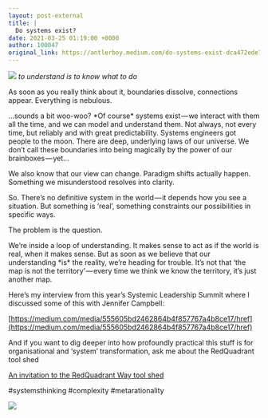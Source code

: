 ```yaml
---
layout: post-external
title: |
  Do systems exist?
date: 2021-03-25 01:19:00 +0000
author: 100047
original_link: https://antlerboy.medium.com/do-systems-exist-dca472ede75f?source=rss-97852f5a56ae------2
---
```

![](https://cdn-images-1.medium.com/max/640/1*V8WEtK1gIyBpWn755YI4mA.gif)
_to understand is to know what to do_

As soon as you really think about it, boundaries dissolve, connections appear. Everything is nebulous.

…sounds a bit woo-woo? \*Of course\* systems exist — we interact with them all the time, and we can model and understand them. Not always, not every time, but reliably and with great predictability. Systems engineers got people to the moon. There are deep, underlying laws of our universe. We don’t call these boundaries into being magically by the power of our brainboxes — yet…

We also know that our view can change. Paradigm shifts actually happen. Something we misunderstood resolves into clarity.

So. There’s no definitive system in the world — it depends how you see a situation. But something is ‘real’, something constraints our possibilities in specific ways.

The problem is the question.

We’re inside a loop of understanding. It makes sense to act as if the world is real, when it makes sense. But as soon as we believe that our understanding \*is\* the reality, we’re heading for trouble. It’s not that ‘the map is not the territory’ — every time we think we know the territory, it’s just another map.

Here’s my interview from this year’s Systemic Leadership Summit where I discussed some of this with Jennifer Campbell:

[https://medium.com/media/555605bd2462864b4f857767a4b8ce17/href](https://medium.com/media/555605bd2462864b4f857767a4b8ce17/href)

And if you want to dig deeper into how profoundly practical this stuff is for organisational and ‘system’ transformation, ask me about the RedQuadrant tool shed

[An invitation to the RedQuadrant Way tool shed](https://antlerboy.medium.com/an-invitation-to-the-redquadrant-way-tool-shed-8dba81a51c11)

#systemsthinking #complexity #metarationality

 ![](https://medium.com/_/stat?event=post.clientViewed&referrerSource=full_rss&postId=dca472ede75f)
